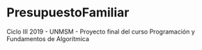 # PresupuestoFamiliar
Ciclo III 2019 - UNMSM - Proyecto final del curso Programación y Fundamentos de Algorítmica
